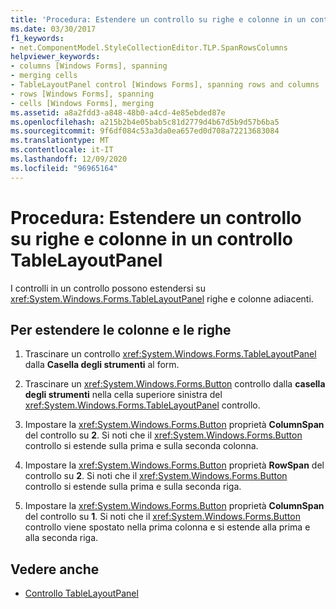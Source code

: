 ```yaml
---
title: 'Procedura: Estendere un controllo su righe e colonne in un controllo TableLayoutPanel'
ms.date: 03/30/2017
f1_keywords:
- net.ComponentModel.StyleCollectionEditor.TLP.SpanRowsColumns
helpviewer_keywords:
- columns [Windows Forms], spanning
- merging cells
- TableLayoutPanel control [Windows Forms], spanning rows and columns
- rows [Windows Forms], spanning
- cells [Windows Forms], merging
ms.assetid: a8a2fdd3-a848-48b0-a4cd-4e85ebded87e
ms.openlocfilehash: a215b2b4e05bab5c81d2779d4b67d5b9d57b6ba5
ms.sourcegitcommit: 9f6df084c53a3da0ea657ed0d708a72213683084
ms.translationtype: MT
ms.contentlocale: it-IT
ms.lasthandoff: 12/09/2020
ms.locfileid: "96965164"
---
```

# <a name="how-to-span-rows-and-columns-in-a-tablelayoutpanel-control"></a>Procedura: Estendere un controllo su righe e colonne in un controllo TableLayoutPanel
I controlli in un controllo possono estendersi su <xref:System.Windows.Forms.TableLayoutPanel> righe e colonne adiacenti.

## <a name="to-span-columns-and-rows"></a>Per estendere le colonne e le righe

1. Trascinare un controllo <xref:System.Windows.Forms.TableLayoutPanel> dalla **Casella degli strumenti** al form.

2. Trascinare un <xref:System.Windows.Forms.Button> controllo dalla **casella degli strumenti** nella cella superiore sinistra del <xref:System.Windows.Forms.TableLayoutPanel> controllo.

3. Impostare la <xref:System.Windows.Forms.Button> proprietà **ColumnSpan** del controllo su **2**. Si noti che il <xref:System.Windows.Forms.Button> controllo si estende sulla prima e sulla seconda colonna.

4. Impostare la <xref:System.Windows.Forms.Button> proprietà **RowSpan** del controllo su **2**. Si noti che il <xref:System.Windows.Forms.Button> controllo si estende sulla prima e sulla seconda riga.

5. Impostare la <xref:System.Windows.Forms.Button> proprietà **ColumnSpan** del controllo su **1**. Si noti che il <xref:System.Windows.Forms.Button> controllo viene spostato nella prima colonna e si estende alla prima e alla seconda riga.

## <a name="see-also"></a>Vedere anche

- [Controllo TableLayoutPanel](tablelayoutpanel-control-windows-forms.md)
